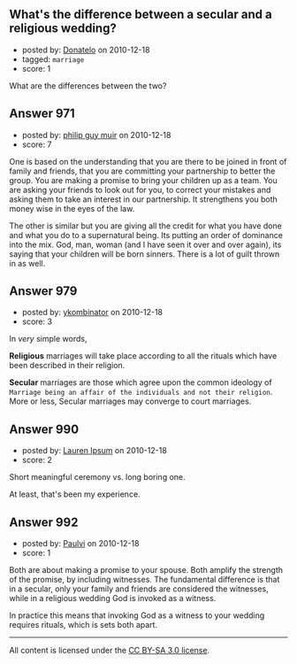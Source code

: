 ## What's the difference between a secular and a religious wedding?

- posted by: [Donatelo](https://stackexchange.com/users/-1/196-donatelo) on 2010-12-18
- tagged: `marriage`
- score: 1

What are the differences between the two?


## Answer 971

- posted by: [philip guy muir](https://stackexchange.com/users/-1/182-philip-guy-muir) on 2010-12-18
- score: 7

One is based on the understanding that you are there to be joined in front of family and friends, that you are committing your partnership to better the group. You are making a promise to bring your children up as a team. You are asking your friends to look out for you, to correct your mistakes and asking them to take an interest in our partnership. It strengthens you both money wise in the eyes of the law. 

The other is similar but you are giving all the credit for what you have done and what you do to a supernatural being. Its putting an order of dominance into the mix. God, man, woman (and I have seen it over and over again), its saying that your children will be born sinners. There is a lot of guilt thrown in as well.


## Answer 979

- posted by: [ykombinator](https://stackexchange.com/users/-1/283-ykombinator) on 2010-12-18
- score: 3

In _very_ simple words,

**Religious** marriages will take place according to all the rituals which have been described in their religion.

**Secular** marriages are those which agree upon the common ideology of `Marriage being an affair of the individuals and not their religion`.
More or less, Secular marriages may converge to court marriages.


## Answer 990

- posted by: [Lauren Ipsum](https://stackexchange.com/users/-1/71-lauren-ipsum) on 2010-12-18
- score: 2

Short meaningful ceremony vs. long boring one.

At least, that's been my experience. 


## Answer 992

- posted by: [Paulvi](https://stackexchange.com/users/-1/271-paulvi) on 2010-12-18
- score: 1

Both are about making a promise to your spouse. Both amplify the strength of the promise, by including witnesses. The fundamental difference is that in a secular, only your family and friends are considered the witnesses, while in a religious wedding God is invoked as a witness.

In practice this means that invoking God as a witness to your wedding requires rituals, which is sets both apart.



---

All content is licensed under the [CC BY-SA 3.0 license](https://creativecommons.org/licenses/by-sa/3.0/).
